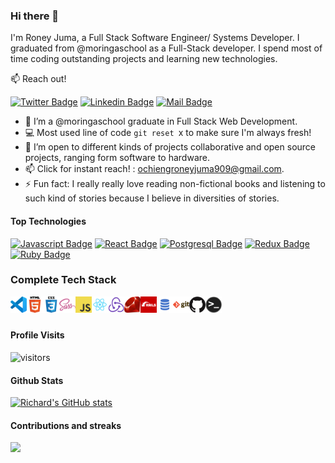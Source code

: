 ### Hi there 👋

I'm Roney Juma, a Full Stack Software Engineer/ Systems Developer.
I graduated from @moringaschool as a Full-Stack developer.
I spend most of time coding outstanding projects and learning new technologies.

:mailbox: Reach out!

[![Twitter Badge](https://img.shields.io/badge/-@juma_roney-1ca0f1?style=flat&labelColor=1ca0f1&logo=twitter&logoColor=white&link=https://twitter.com/juma_roney)](https://twitter.com/juma_roney) 
[![Linkedin Badge](https://img.shields.io/badge/-roney_juma-0e76a8?style=flat&labelColor=0e76a8&logo=linkedin&logoColor=white)](https://www.linkedin.com/in/roney-juma-software-engineer/) 
[![Mail Badge](https://img.shields.io/badge/-Roney_Juma-c0392b?style=flat&labelColor=c0392b&logo=gmail&logoColor=white)](mailto:ochiengroneyjuma909@gmail.com)

<!-- TODO: Add last video link -->

- 🔭 I’m a @moringaschool graduate in Full Stack Web Development.
- :computer: Most used line of code `git reset `x to make sure I'm always fresh!
- 🤔 I’m open to different kinds of projects collaborative and open source projects, ranging form software to hardware.
- 📫 Click for instant reach! : ochiengroneyjuma909@gmail.com.
- ⚡ Fun fact: I really really love reading non-fictional books and listening to such kind of stories because I believe in diversities of stories.

#### Top Technologies

[![Javascript Badge](https://img.shields.io/badge/-Javascript-F0DB4F?style=for-the-badge&labelColor=black&logo=javascript&logoColor=F0DB4F)](#) 
[![React Badge](https://img.shields.io/badge/-React-61DBFB?style=for-the-badge&labelColor=black&logo=react&logoColor=61DBFB)](#) 
[![Postgresql Badge](https://img.shields.io/badge/-Postgresql-305d8d?style=for-the-badge&labelColor=black&logo=postgresql&logoColor=305d8d)](#) 
[![Redux Badge](https://img.shields.io/badge/-Redux-7248b6?style=for-the-badge&labelColor=black&logo=redux&logoColor=7248b6)](#) 
[![Ruby Badge](https://img.shields.io/badge/-Ruby-ab1303?style=for-the-badge&labelColor=black&logo=ruby&logoColor=ab1303)](#)

### Complete Tech Stack

<img align="left" alt="Visual Studio Code" width="26px" src="https://raw.githubusercontent.com/github/explore/80688e429a7d4ef2fca1e82350fe8e3517d3494d/topics/visual-studio-code/visual-studio-code.png" />
<img align="left" alt="HTML5" width="26px" src="https://raw.githubusercontent.com/github/explore/80688e429a7d4ef2fca1e82350fe8e3517d3494d/topics/html/html.png" />
<img align="left" alt="CSS3" width="26px" src="https://raw.githubusercontent.com/github/explore/80688e429a7d4ef2fca1e82350fe8e3517d3494d/topics/css/css.png" />
<img align="left" alt="CSS3" width="26px" src="https://raw.githubusercontent.com/github/explore/80688e429a7d4ef2fca1e82350fe8e3517d3494d/topics/sass/sass.png"/>
<img align="left" alt="JavaScript" width="26px" src="https://raw.githubusercontent.com/github/explore/80688e429a7d4ef2fca1e82350fe8e3517d3494d/topics/javascript/javascript.png" />
<img align="left" alt="JavaScript" width="26px" src="https://raw.githubusercontent.com/github/explore/80688e429a7d4ef2fca1e82350fe8e3517d3494d/topics/react/react.png"/>
<img align="left" alt="JavaScript" width="26px" src="https://raw.githubusercontent.com/github/explore/80688e429a7d4ef2fca1e82350fe8e3517d3494d/topics/redux/redux.png"/>
<img align="left" alt="JavaScript" width="26px" src="https://raw.githubusercontent.com/github/explore/80688e429a7d4ef2fca1e82350fe8e3517d3494d/topics/ruby/ruby.png"/>
<img align="left" alt="JavaScript" width="26px" src="https://raw.githubusercontent.com/github/explore/80688e429a7d4ef2fca1e82350fe8e3517d3494d/topics/rails/rails.png"/>
<img align="left" alt="JavaScript" width="26px" src="https://raw.githubusercontent.com/github/explore/80688e429a7d4ef2fca1e82350fe8e3517d3494d/topics/sql/sql.png"/>
<img align="left" alt="Git" width="26px" src="https://raw.githubusercontent.com/github/explore/80688e429a7d4ef2fca1e82350fe8e3517d3494d/topics/git/git.png" />
<img align="left" alt="GitHub" width="26px" src="https://raw.githubusercontent.com/github/explore/78df643247d429f6cc873026c0622819ad797942/topics/github/github.png" />
<img align="left" alt="Terminal" width="26px" src="https://raw.githubusercontent.com/github/explore/80688e429a7d4ef2fca1e82350fe8e3517d3494d/topics/terminal/terminal.png" />

<br />
<br />

#### Profile Visits

![visitors](https://profile-counter.glitch.me/Roney-juma/count.svg&left_color=green&right_color=red)

 
#### Github Stats
[![Richard's GitHub stats](https://github-readme-stats.vercel.app/api?username=Roney-juma&theme=gruvbox)](https://github.com/Roney-juma/github-readme-stats)
<!-- 
#### Languages
<img src="https://github-readme-stats.vercel.app/api/top-langs?username=Roney-juma&layout=compact"/>
 -->
#### Contributions and streaks
<img src="https://github-readme-streak-stats.herokuapp.com/?user=Roney-juma"/>
